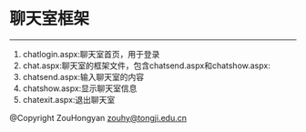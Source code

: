 # 聊天室框架
---

1. chatlogin.aspx:聊天室首页，用于登录
2. chat.aspx:聊天室的框架文件，包含chatsend.aspx和chatshow.aspx:
3. chatsend.aspx:输入聊天室的内容
4. chatshow.aspx:显示聊天室信息
5. chatexit.aspx:退出聊天室

@Copyright ZouHongyan    zouhy@tongji.edu.cn 
